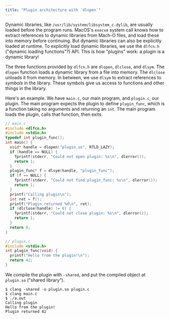```yaml
---
title: "Plugin architecture with `dlopen`"
---
```


Dynamic libraries, like `/usr/lib/system/libsystem_c.dylib`, are usually loaded before the program runs.
MacOS's `execve` system call knows how to extract references to dynamic libraries from Mach-O files,
and load these into memory before continuing.
But dynamic libraries can also be explicitly loaded at runtime.
To explicitly load dynamic libraries, we use the `dlfcn.h` ("dynamic loading functions"?) API.
This is how "plugins" work: a plugin is a dynamic library!

The three functions provided by `dlfcn.h` are `dlopen`, `dlclose`, and `dlsym`.
The `dlopen` function loads a dynamic library from a file into memory.
The `dlclose` unloads it from memory.
In between, we use `dlsym` to extract references to _symbols_ in the library.
These symbols give us access to functions and other things in the library.

Here's an example. We have `main.c`, our main program, and `plugin.c`, our plugin. The main program expects the plugin to define `plugin_func`, which is a function taking no arguments and returning an `int`. The main program loads the plugin, calls that function, then exits.

```c
// main.c
#include <dlfcn.h>
#include <stdio.h>
typedef int plugin_func();
int main() {
  void* handle = dlopen("plugin.so", RTLD_LAZY);
  if (handle == NULL) {
    fprintf(stderr, "Could not open plugin: %s\n", dlerror());
    return 1;
  }
  plugin_func* f = dlsym(handle, "plugin_func");
  if (f == NULL) {
    fprintf(stderr, "Could not find plugin_func: %s\n", dlerror());
    return 1;
  }
  printf("Calling plugin\n");
  int ret = f();
  printf("Plugin returned %d\n", ret);
  if (dlclose(handle) != 0) {
    fprintf(stderr, "Could not close plugin: %s\n", dlerror());
    return 1;
  }
  return 0;
}
```

```c
// plugin.c
#include <stdio.h>
int plugin_func(void) {
  printf("Hello from the plugin!\n");
  return 42;
}
```

We compile the plugin with `-shared`, and put the compiled object at `plugin.so` ("shared library").

```
$ clang -shared -o plugin.so plugin.c
$ clang main.c
$ ./a.out
Calling plugin
Hello from the plugin!
Plugin returned 42
```
